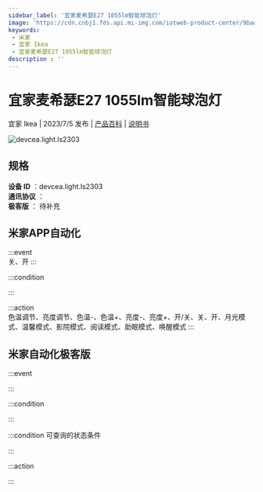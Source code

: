 ```yaml
---
sidebar_label: '宜家麦希瑟E27 1055lm智能球泡灯'
image: 'https://cdn.cnbj1.fds.api.mi-img.com/iotweb-product-center/9bad447c98955f4f5e90fd986df8a609_1683541525027.png?GalaxyAccessKeyId=AKVGLQWBOVIRQ3XLEW&Expires=9223372036854775807&Signature=iXl8U8IxepTrv/7H/E5CJhh6+MU='
keywords: 
 - 米家
 - 宜家 Ikea
 - 宜家麦希瑟E27 1055lm智能球泡灯
description : ''
---
```

# 宜家麦希瑟E27 1055lm智能球泡灯

宜家 Ikea | 2023/7/5 发布 | [产品百科](https://home.mi.com/webapp/content/baike/product/index.html?model=devcea.light.ls2303/) | [说明书](https://home.mi.com/views/introduction.html?model=devcea.light.ls2303&region=cn)

![devcea.light.ls2303](https://cdn.cnbj1.fds.api.mi-img.com/iotweb-product-center/9bad447c98955f4f5e90fd986df8a609_1683541525027.png?GalaxyAccessKeyId=AKVGLQWBOVIRQ3XLEW&Expires=9223372036854775807&Signature=iXl8U8IxepTrv/7H/E5CJhh6+MU=)

## 规格  
> 
**设备 ID** ：devcea.light.ls2303  
**通讯协议** ：  
**极客版**  ： 待补充 


## 米家APP自动化  

:::event  
关、开
:::

:::condition  

:::

:::action   
色温调节、亮度调节、色温-、色温+、亮度-、亮度+、开/关、关、开、月光模式、温馨模式、影院模式、阅读模式、助眠模式、唤醒模式
:::

## 米家自动化极客版  

:::event  

:::

:::condition  

:::

:::condition 可查询的状态条件  

:::

:::action  

:::

        
